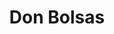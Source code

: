 ---
id: "jorgemadrid"
image: 
  src: "/src/images/jorgemadrid.jpg"
  alt: "jorge madrid"
title: "Don Bolsas"
location: "USA, Manhattan - Madrid, Spain"
year: ""
platform: "Web Dev, Software solutions"
tech: "Shopify (Hydrogen and Liquid), Javascript, React, Remix, Wordpress, React Native, PHP"
show_title: false
secondary_link: { href: "/data/Jorge_Madrid_Portillo_CV.pdf", text: "Download my resume in pdf" }
url: "https://www.linkedin.com/in/jorge-madrid-0b17a915a/"
description: I am a software engineer with more than 12 years of experience in the field, both as a freelance and working for other companies. After graduating from San Pablo CEU 
            in Madrid I traveled to Denmark and completed a Master in Computer Science at Aalborg University . I like to explore many fields but have been mainly focused in web development and 
            mobile applications. Among my areas of expertise are React, Astro, Remix, Shopify (Hydrogen and Liquid), Wordpress, React Native and PHP, but I am ready to implement
            software solutions beyond this scope if necessary. Below you can check out my linkedin profile and download my resume in PDF.
---
